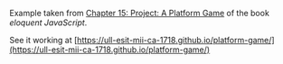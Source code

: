 Example taken from [Chapter 15: Project: A Platform Game](http://eloquentjavascript.net/15_game.html) of the book *eloquent JavaScript*.

See it working at [https://ull-esit-mii-ca-1718.github.io/platform-game/](https://ull-esit-mii-ca-1718.github.io/platform-game/)
